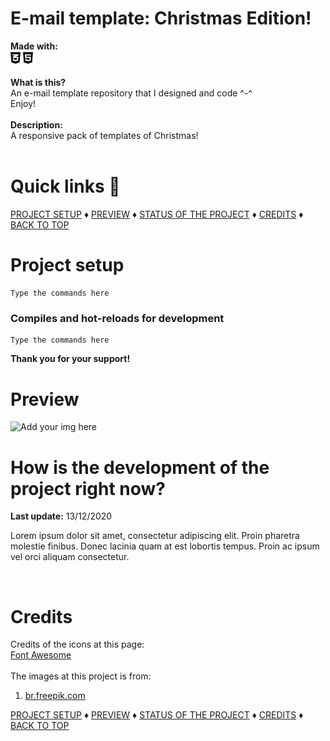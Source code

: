 # E-mail template: Christmas Edition!

<b>Made with:</b><br/>
<img src="src/icons/css3.svg" width="16" />
<img src="src/icons/html5.svg" width="16" />
<br/><br/>
<b>What is this?</b><br/>
An e-mail template repository that I designed and code ^-^
<br/>
Enjoy!
<br/><br/>
<b>Description:</b><br/>
A responsive pack of templates of Christmas!
<br/><br/>
# Quick links &#128150;
<div>
  
[PROJECT SETUP](#Project-setup) &diams; [PREVIEW](#Preview) &diams; [STATUS OF THE PROJECT](#How-is-the-development-of-the-project-right-now) &diams; [CREDITS](#Credits) &diams; [BACK TO TOP](#My-README-Template)

<div>

# Project setup
```
Type the commands here
```

### Compiles and hot-reloads for development
```
Type the commands here
```

<b>Thank you for your support!</b>

# Preview
<img src="overview.png" alt="Add your img here" />


# How is the development of the project right now?
<b>Last update:</b> 13/12/2020

Lorem ipsum dolor sit amet, consectetur adipiscing elit. Proin pharetra molestie finibus. Donec lacinia quam at est lobortis tempus. Proin ac ipsum vel orci aliquam consectetur.

<br/>

# Credits
Credits of the icons at this page:
<br/>
<a href="https://fontawesome.com/">Font Awesome</a>
<br/><br/>
The images at this project is from:
1. <a href='https://br.freepik.com/'>br.freepik.com</a>

<div>
  
[PROJECT SETUP](#Project-setup) &diams; [PREVIEW](#Preview) &diams; [STATUS OF THE PROJECT](#How-is-the-development-of-the-project-right-now) &diams; [CREDITS](#Credits) &diams; [BACK TO TOP](#My-README-Template)

<div>
